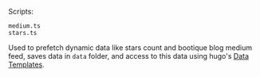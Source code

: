 Scripts:

```
medium.ts
stars.ts
```

Used to prefetch dynamic data like stars count and bootique blog medium feed, 
saves data in `data` folder, and access to this data using hugo's 
[Data Templates](https://gohugo.io/templates/data-templates/).
